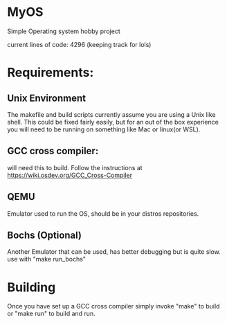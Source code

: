 # MyOS
Simple Operating system hobby project

current lines of code: 4296 (keeping track for lols)

# Requirements:
## Unix Environment
The makefile and build scripts currently assume you are using a Unix like shell. This could be fixed fairly easily, but for an out of the box experience you will need to be running on something like Mac or linux(or WSL).
## GCC cross compiler:
will need this to build. Follow the instructions at https://wiki.osdev.org/GCC_Cross-Compiler

## QEMU
Emulator used to run the OS, should be in your distros repositories.
## Bochs (Optional)
Another Emulator that can be used, has better debugging but is quite slow. use with "make run_bochs"
      
# Building
Once you have set up a GCC cross compiler simply invoke "make" to build or "make run" to build and run.
